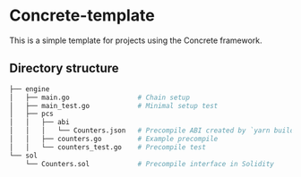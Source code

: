 # Concrete-template

This is a simple template for projects using the Concrete framework.

## Directory structure

```bash
├── engine
│   ├── main.go                 # Chain setup
│   ├── main_test.go            # Minimal setup test
│   ├── pcs
│   │   ├── abi
│   │   │   └── Counters.json   # Precompile ABI created by `yarn build:abi`
│   │   ├── counters.go         # Example precompile
│   │   └── counters_test.go    # Precompile test
└── sol
    └── Counters.sol            # Precompile interface in Solidity
```
